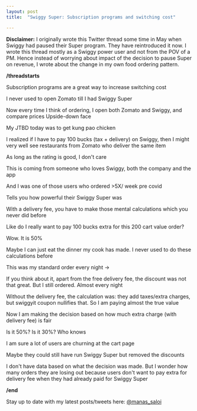 ```yaml
---
layout: post
title:  "Swiggy Super: Subscription programs and switching cost"

---
```


**Disclaimer:** I originally wrote this Twitter thread some time in May when Swiggy had paused their Super program. They have reintroduced it now. I wrote this thread mostly as a Swiggy power user and not from the POV of a PM. Hence instead of worrying about impact of the decision to pause Super on revenue, I wrote about the change in my own food ordering pattern.

**/threadstarts**

Subscription programs are a great way to increase switching cost

I never used to open Zomato till I had Swiggy Super

Now every time I think of ordering, I open both Zomato and Swiggy, and compare prices Upside-down face

My JTBD today was to get kung pao chicken

I realized if I have to pay 100 bucks (tax + delivery) on Swiggy, then I might very well see restaurants from Zomato who deliver the same item

As long as the rating is good, I don't care 

This is coming from someone who loves Swiggy, both the company and the app

And I was one of those users who ordered >5X/ week pre covid

Tells you how powerful their Swiggy Super was

With a delivery fee, you have to make those mental calculations which you never did before

Like do I really want to pay 100 bucks extra for this 200 cart value order?

Wow. It is 50%

Maybe I can just eat the dinner my cook has made. I never used to do these calculations before

This was my standard order every night ->

If you think about it, apart from the free delivery fee, the discount was not that great. But I still ordered. Almost every night

Without the delivery fee, the calculation was: they add taxes/extra charges, but swiggyit coupon nullifies that. So I am paying almost the true value

Now I am making the decision based on how much extra charge (with delivery fee) is fair

Is it 50%? Is it 30%? Who knows

I am sure a lot of users are churning at the cart page

Maybe they could still have run Swiggy Super but removed the discounts

I don't have data based on what the decision was made. But I wonder how many orders they are losing out because users don't want to pay extra for delivery fee when they had already paid for Swiggy Super

**/end**

Stay up to date with my latest posts/tweets here: [@manas_saloi](http://twitter.com/manas_saloi)
